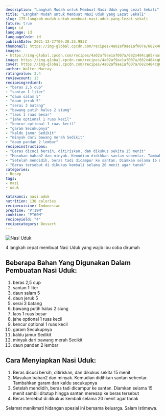 ```yaml
---
description: "Langkah Mudah untuk Membuat Nasi Uduk yang Lezat Sekali"
title: "Langkah Mudah untuk Membuat Nasi Uduk yang Lezat Sekali"
slug: 175-langkah-mudah-untuk-membuat-nasi-uduk-yang-lezat-sekali
future: true
lang: id
language: id
languageCode: id
publishDate: 2021-12-27T09:30:35.983Z 
thumbnail: https://img-global.cpcdn.com/recipes/4a02af9ae1af007a/682x484cq65/nasi-uduk-foto-resep-utama.png
images:
- https://img-global.cpcdn.com/recipes/4a02af9ae1af007a/682x484cq65/nasi-uduk-foto-resep-utama.png
image: https://img-global.cpcdn.com/recipes/4a02af9ae1af007a/682x484cq65/nasi-uduk-foto-resep-utama.png
cover: https://img-global.cpcdn.com/recipes/4a02af9ae1af007a/682x484cq65/nasi-uduk-foto-resep-utama.png
author: Walter Murray
ratingvalue: 3.4
reviewcount: 13
recipeingredient:
- "beras 2,5 cup"
- "santan 1 liter"
- "daun salam 5"
- "daun jeruk 5"
- "serai 3 batang"
- "bawang putih halus 2 siung"
- "laos 1 ruas besar"
- "jahe optional 1 ruas kecil"
- "kencur optional 1 ruas kecil"
- "garam Secukupnya"
- "kaldu jamur Sedikit"
- "minyak dari bawang merah Sedikit"
- "daun pandan 2 lembar"
recipeinstructions:
- "Beras dicuci bersih, ditiriskan, dan dikukus sekita 15 menit"
- "Masukan bahan2 dan minyak. Kemudian didihkan santan sebentar. Tambahkan garam dan kaldu secukupnya"
- "Setelah mendidih, beras tadi dicampur ke santan. Diamkan selama 15 menit sambil ditutup hingga santan meresap ke beras tersebut"
- "Beras tersebut di dikukus kembali selama 20 menit agar tanak"
categories:
- Resep
tags:
- nasi
- uduk

katakunci: nasi uduk 
nutrition: 138 calories
recipecuisine: Indonesian
preptime: "PT19M"
cooktime: "PT60M"
recipeyield: "4"
recipecategory: Dessert
---
```



![Nasi Uduk](https://img-global.cpcdn.com/recipes/4a02af9ae1af007a/682x484cq65/nasi-uduk-foto-resep-utama.png)

4 langkah cepat membuat  Nasi Uduk yang wajib ibu coba dirumah

<!--inarticleads1-->

## Beberapa Bahan Yang Digunakan Dalam Pembuatan Nasi Uduk:

1. beras 2,5 cup
1. santan 1 liter
1. daun salam 5
1. daun jeruk 5
1. serai 3 batang
1. bawang putih halus 2 siung
1. laos 1 ruas besar
1. jahe optional 1 ruas kecil
1. kencur optional 1 ruas kecil
1. garam Secukupnya
1. kaldu jamur Sedikit
1. minyak dari bawang merah Sedikit
1. daun pandan 2 lembar



<!--inarticleads2-->

## Cara Menyiapkan Nasi Uduk:

1. Beras dicuci bersih, ditiriskan, dan dikukus sekita 15 menit
1. Masukan bahan2 dan minyak. Kemudian didihkan santan sebentar. Tambahkan garam dan kaldu secukupnya
1. Setelah mendidih, beras tadi dicampur ke santan. Diamkan selama 15 menit sambil ditutup hingga santan meresap ke beras tersebut
1. Beras tersebut di dikukus kembali selama 20 menit agar tanak




Selamat menikmati hidangan spesial ini bersama keluarga. Salam Istimewa.
